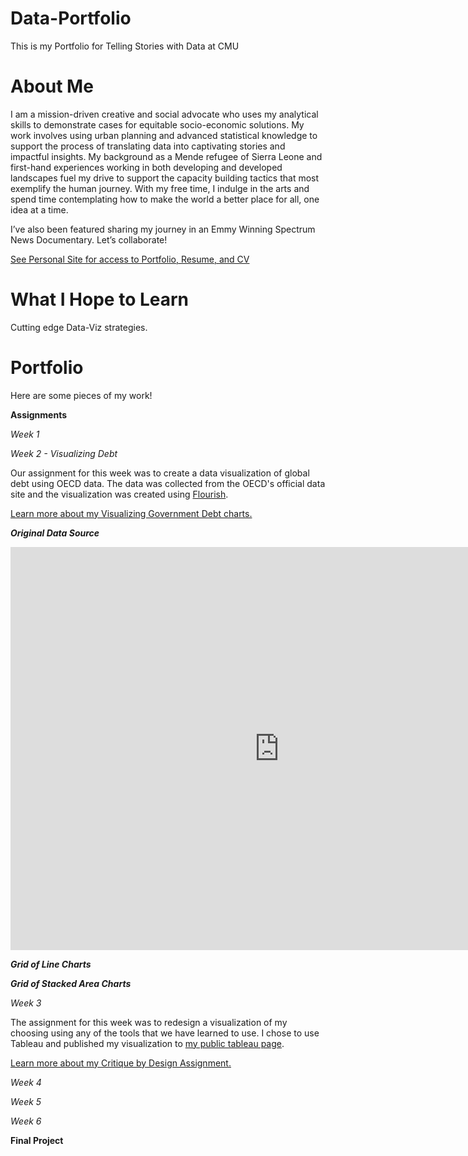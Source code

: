 # Data-Portfolio
This is my Portfolio for Telling Stories with Data at CMU

# About Me
I am a mission-driven creative and social advocate who uses my analytical skills to demonstrate cases for equitable socio-economic solutions. My work involves using urban planning and advanced statistical knowledge to support the process of translating data into captivating stories and impactful insights. My background as a Mende refugee of Sierra Leone and first-hand experiences working in both developing and developed landscapes fuel my drive to support the capacity building tactics that most exemplify the human journey. With my free time, I indulge in the arts and spend time contemplating how to make the world a better place for all, one idea at a time.

I’ve also been featured sharing my journey in an Emmy Winning Spectrum News Documentary. Let’s collaborate!

[See Personal Site for access to Portfolio, Resume, and CV](https://navoemmanuel.wixsite.com/mysite)

# What I Hope to Learn
Cutting edge Data-Viz strategies.

# Portfolio
Here are some pieces of my work!

**Assignments**

*Week 1*

*Week 2 - Visualizing Debt*

Our assignment for this week was to create a data visualization of global debt using OECD data. The data was collected from the OECD's official data site and the visualization was created using [Flourish](https://app.flourish.studio/@navoemmanuel).

[Learn more about my Visualizing Government Debt charts.](/govtdebt.md)

***Original Data Source***
<iframe src="https://data.oecd.org/chart/6vdc" width="860" height="645" style="border: 0" mozallowfullscreen="true" webkitallowfullscreen="true" allowfullscreen="true"><a href="https://data.oecd.org/chart/6vdc" target="_blank">OECD Chart: General government debt, Total, % of GDP, Annual, 2017</a></iframe>

***Grid of Line Charts***
<div class="flourish-embed flourish-chart" data-src="visualisation/7700781"><script src="https://public.flourish.studio/resources/embed.js"></script></div>

***Grid of Stacked Area Charts***
<div class="flourish-embed flourish-chart" data-src="visualisation/7701130"><script src="https://public.flourish.studio/resources/embed.js"></script></div>

*Week 3*

The assignment for this week was to redesign a visualization of my choosing using any of the tools that we have learned to use. I chose to use Tableau and published my visualization to [my public tableau page](https://public.tableau.com/app/profile/navo.emmanuel).

[Learn more about my Critique by Design Assignment.](/CritiquebyDesign.md)

*Week 4*

*Week 5*

*Week 6*

**Final Project**
